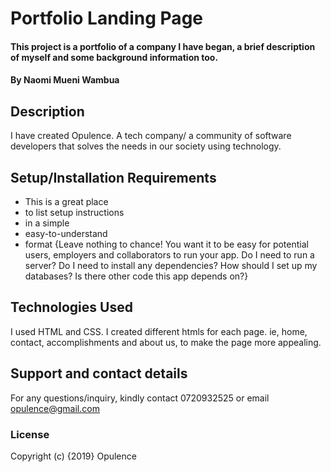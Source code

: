 # Portfolio Landing Page
#### This project is a portfolio of a company I have began, a brief description of myself and some background information too.
#### By Naomi Mueni Wambua
## Description
I have created Opulence. A tech company/ a community of software developers that solves the needs in our society using technology.
## Setup/Installation Requirements
* This is a great place
* to list setup instructions
* in a simple
* easy-to-understand
* format
{Leave nothing to chance! You want it to be easy for potential users, employers and collaborators to run your app. Do I need to run a server? Do I need to install any dependencies? How should I set up my databases? Is there other code this app depends on?}
## Technologies Used
I used HTML and CSS. I created different htmls for each page. ie, home, contact, accomplishments and about us, to make the page more appealing.
## Support and contact details
For any questions/inquiry, kindly contact 0720932525 or email opulence@gmail.com
### License
Copyright (c) {2019} Opulence

